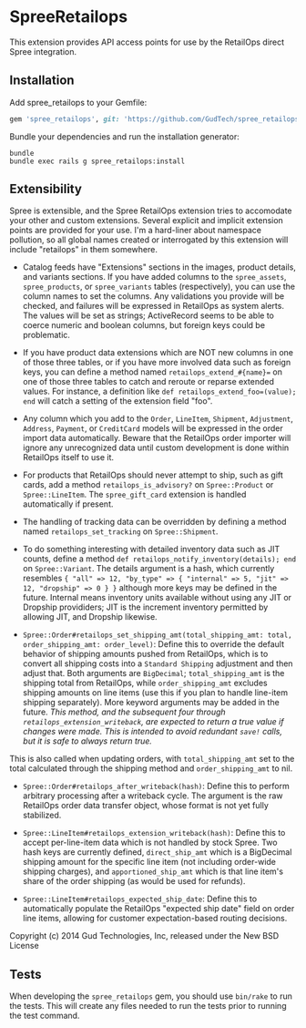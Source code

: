 SpreeRetailops
==============

This extension provides API access points for use by the RetailOps direct Spree integration.

Installation
------------

Add spree_retailops to your Gemfile:

```ruby
gem 'spree_retailops', git: 'https://github.com/GudTech/spree_retailops.git'
```

Bundle your dependencies and run the installation generator:

```shell
bundle
bundle exec rails g spree_retailops:install
```

Extensibility
-------------

Spree is extensible, and the Spree RetailOps extension tries to accomodate your other and custom extensions.
Several explicit and implicit extension points are provided for your use.
I'm a hard-liner about namespace pollution, so all global names created or interrogated by this extension will include "retailops" in them somewhere.

* Catalog feeds have "Extensions" sections in the images, product details, and variants sections.  If you have added columns to the `spree_assets`, `spree_products`, or `spree_variants` tables (respectively), you can use the column names to set the columns.  Any validations you provide will be checked, and failures will be expressed in RetailOps as system alerts.  The values will be set as strings; ActiveRecord seems to be able to coerce numeric and boolean columns, but foreign keys could be problematic.

* If you have product data extensions which are NOT new columns in one of those three tables, or if you have more involved data such as foreign keys, you can define a method named `retailops_extend_#{name}=` on one of those three tables to catch and reroute or reparse extended values.  For instance, a definition like `def retailops_extend_foo=(value); end` will catch a setting of the extension field "foo".

* Any column which you add to the `Order`, `LineItem`, `Shipment`, `Adjustment`, `Address`, `Payment`, or `CreditCard` models will be expressed in the order import data automatically.  Beware that the RetailOps order importer will ignore any unrecognized data until custom development is done within RetailOps itself to use it.

* For products that RetailOps should never attempt to ship, such as gift cards, add a method `retailops_is_advisory?` on `Spree::Product` or `Spree::LineItem`.  The `spree_gift_card` extension is handled automatically if present.

* The handling of tracking data can be overridden by defining a method named `retailops_set_tracking` on `Spree::Shipment`.

* To do something interesting with detailed inventory data such as JIT counts, define a method `def retailops_notify_inventory(details); end` on `Spree::Variant`.  The details argument is a hash, which currently resembles `{ "all" => 12, "by_type" => { "internal" => 5, "jit" => 12, "dropship" => 0 } }` although more keys may be defined in the future.  Internal means inventory units available without using any JIT or Dropship provididers; JIT is the increment inventory permitted by allowing JIT, and Dropship likewise.

* `Spree::Order#retailops_set_shipping_amt(total_shipping_amt: total, order_shipping_amt: order_level)`: Define this to override the default behavior of shipping amounts pushed from RetailOps, which is to convert all shipping costs into a `Standard Shipping` adjustment and then adjust that.  Both arguments are `BigDecimal`; `total_shipping_amt` is the shipping total from RetailOps, while `order_shipping_amt` excludes shipping amounts on line items (use this if you plan to handle line-item shipping separately).  More keyword arguments may be added in the future. _This method, and the subsequent four through `retailops_extension_writeback`, are expected to return a true value if changes were made.  This is intended to avoid redundant `save!` calls, but it is safe to always return true._

This is also called when updating orders, with `total_shipping_amt` set to the total calculated through the shipping method and `order_shipping_amt` to nil.

* `Spree::Order#retailops_after_writeback(hash)`: Define this to perform arbitrary processing after a writeback cycle.  The argument is the raw RetailOps order data transfer object, whose format is not yet fully stabilized.

* `Spree::LineItem#retailops_extension_writeback(hash)`: Define this to accept per-line-item data which is not handled by stock Spree.  Two hash keys are currently defined, `direct_ship_amt` which is a BigDecimal shipping amount for the specific line item (not including order-wide shipping charges), and `apportioned_ship_amt` which is that line item's share of the order shipping (as would be used for refunds).

* `Spree::LineItem#retailops_expected_ship_date`: Define this to automatically populate the RetailOps "expected ship date" field on order line items, allowing for customer expectation-based routing decisions.

Copyright (c) 2014 Gud Technologies, Inc, released under the New BSD License

Tests
-----

When developing the `spree_retailops` gem, you should use `bin/rake` to run the tests. This will create
any files needed to run the tests prior to running the test command.
